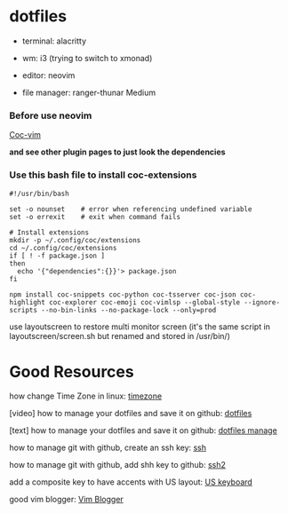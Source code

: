 # dotfiles

- terminal: alacritty

- wm: i3 (trying to switch to xmonad)

- editor: neovim

- file manager: ranger-thunar
Medium

### Before use neovim

[Coc-vim](https://github.com/neoclide/coc.nvim)

**and see other plugin pages to just look the dependencies**

### Use this bash file to install coc-extensions
```
#!/usr/bin/bash

set -o nounset    # error when referencing undefined variable
set -o errexit    # exit when command fails

# Install extensions
mkdir -p ~/.config/coc/extensions
cd ~/.config/coc/extensions
if [ ! -f package.json ]
then
  echo '{"dependencies":{}}'> package.json
fi

npm install coc-snippets coc-python coc-tsserver coc-json coc-highlight coc-explorer coc-emoji coc-vimlsp --global-style --ignore-scripts --no-bin-links --no-package-lock --only=prod
```

use layoutscreen to restore multi monitor screen (it's the same script in layoutscreen/screen.sh but renamed and stored in /usr/bin/)


# Good Resources

how change Time Zone in linux: [timezone](https://phoenixnap.com/kb/how-to-set-or-change-timezone-date-time-ubuntu)

[video] how to manage your dotfiles and save it on github: [dotfiles](https://www.youtube.com/watch?v=awtfkl50bUQ&ab_channel=ElliotJackson)

[text] how to manage your dotfiles and save it on github: [dotfiles manage](https://www.atlassian.com/git/tutorials/dotfiles)

how to manage git with github, create an ssh key: [ssh](https://docs.github.com/en/github/authenticating-to-github/generating-a-new-ssh-key-and-adding-it-to-the-ssh-agent)

how to manage git with github, add shh key to github: [ssh2](https://docs.github.com/en/github/authenticating-to-github/adding-a-new-ssh-key-to-your-github-account)

add a composite key to have accents with US layout: [US keyboard](https://bbs.archlinux.org/viewtopic.php?id=164150)

good vim blogger: [Vim Blogger](https://www.chrisatmachine.com/)


